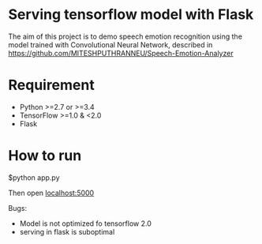 # Serving tensorflow model with Flask

The aim of this project is to demo speech emotion recognition using the model trained with Convolutional Neural Network, described in https://github.com/MITESHPUTHRANNEU/Speech-Emotion-Analyzer 

# Requirement
- Python >=2.7 or >=3.4
- TensorFlow >=1.0 & <2.0
- Flask


# How to run
 $python app.py
 
 Then open [localhost:5000](localhost:5000)
 

Bugs: 
- Model is not optimized fo tensorflow 2.0 
- serving in flask is suboptimal
